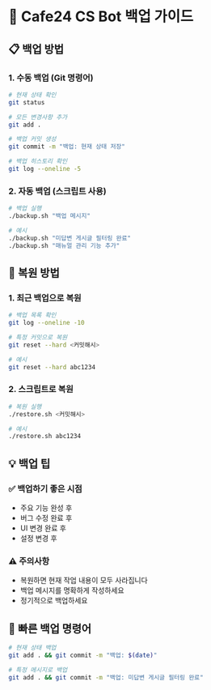 # 🔄 Cafe24 CS Bot 백업 가이드

## 📋 백업 방법

### 1. 수동 백업 (Git 명령어)
```bash
# 현재 상태 확인
git status

# 모든 변경사항 추가
git add .

# 백업 커밋 생성
git commit -m "백업: 현재 상태 저장"

# 백업 히스토리 확인
git log --oneline -5
```

### 2. 자동 백업 (스크립트 사용)
```bash
# 백업 실행
./backup.sh "백업 메시지"

# 예시
./backup.sh "미답변 게시글 필터링 완료"
./backup.sh "매뉴얼 관리 기능 추가"
```

## 🔄 복원 방법

### 1. 최근 백업으로 복원
```bash
# 백업 목록 확인
git log --oneline -10

# 특정 커밋으로 복원
git reset --hard <커밋해시>

# 예시
git reset --hard abc1234
```

### 2. 스크립트로 복원
```bash
# 복원 실행
./restore.sh <커밋해시>

# 예시
./restore.sh abc1234
```

## 💡 백업 팁

### ✅ 백업하기 좋은 시점
- 주요 기능 완성 후
- 버그 수정 완료 후
- UI 변경 완료 후
- 설정 변경 후

### ⚠️ 주의사항
- 복원하면 현재 작업 내용이 모두 사라집니다
- 백업 메시지를 명확하게 작성하세요
- 정기적으로 백업하세요

## 🎯 빠른 백업 명령어

```bash
# 현재 상태 백업
git add . && git commit -m "백업: $(date)"

# 특정 메시지로 백업
git add . && git commit -m "백업: 미답변 게시글 필터링 완료"
```
